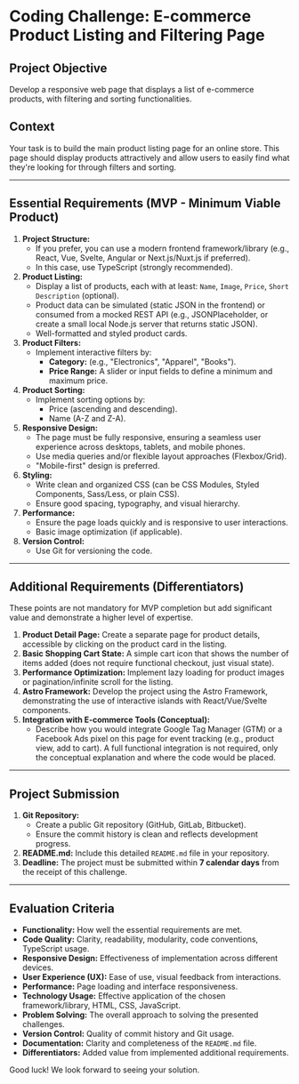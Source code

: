 # Coding Challenge: E-commerce Product Listing and Filtering Page

## Project Objective

Develop a responsive web page that displays a list of e-commerce products, with filtering and sorting functionalities.

## Context

Your task is to build the main product listing page for an online store. This page should display products attractively and allow users to easily find what they're looking for through filters and sorting.

---

## Essential Requirements (MVP - Minimum Viable Product)

1.  **Project Structure:**
    * If you prefer, you can use a modern frontend framework/library (e.g., React, Vue, Svelte, Angular or Next.js/Nuxt.js if preferred).
    * In this case, use TypeScript (strongly recommended).    
2.  **Product Listing:**
    * Display a list of products, each with at least: `Name`, `Image`, `Price`, `Short Description` (optional).
    * Product data can be simulated (static JSON in the frontend) or consumed from a mocked REST API (e.g., JSONPlaceholder, or create a small local Node.js server that returns static JSON).
    * Well-formatted and styled product cards.
3.  **Product Filters:**
    * Implement interactive filters by:
        * **Category:** (e.g., "Electronics", "Apparel", "Books").
        * **Price Range:** A slider or input fields to define a minimum and maximum price.
4.  **Product Sorting:**
    * Implement sorting options by:
        * Price (ascending and descending).
        * Name (A-Z and Z-A).
5.  **Responsive Design:**
    * The page must be fully responsive, ensuring a seamless user experience across desktops, tablets, and mobile phones.
    * Use media queries and/or flexible layout approaches (Flexbox/Grid).
    * "Mobile-first" design is preferred.
6.  **Styling:**
    * Write clean and organized CSS (can be CSS Modules, Styled Components, Sass/Less, or plain CSS).
    * Ensure good spacing, typography, and visual hierarchy.
7.  **Performance:**
    * Ensure the page loads quickly and is responsive to user interactions.
    * Basic image optimization (if applicable).
8.  **Version Control:**
    * Use Git for versioning the code.

---

## Additional Requirements (Differentiators)

These points are not mandatory for MVP completion but add significant value and demonstrate a higher level of expertise.

1.  **Product Detail Page:** Create a separate page for product details, accessible by clicking on the product card in the listing.
2.  **Basic Shopping Cart State:** A simple cart icon that shows the number of items added (does not require functional checkout, just visual state).
3.  **Performance Optimization:** Implement lazy loading for product images or pagination/infinite scroll for the listing.
4.  **Astro Framework:** Develop the project using the Astro Framework, demonstrating the use of interactive islands with React/Vue/Svelte components.
5.  **Integration with E-commerce Tools (Conceptual):**
    * Describe how you would integrate Google Tag Manager (GTM) or a Facebook Ads pixel on this page for event tracking (e.g., product view, add to cart). A full functional integration is not required, only the conceptual explanation and where the code would be placed.

---

## Project Submission

1.  **Git Repository:**
    * Create a public Git repository (GitHub, GitLab, Bitbucket).
    * Ensure the commit history is clean and reflects development progress.
2.  **README.md:** Include this detailed `README.md` file in your repository.
3.  **Deadline:** The project must be submitted within **7 calendar days** from the receipt of this challenge.

---

## Evaluation Criteria

* **Functionality:** How well the essential requirements are met.
* **Code Quality:** Clarity, readability, modularity, code conventions, TypeScript usage.
* **Responsive Design:** Effectiveness of implementation across different devices.
* **User Experience (UX):** Ease of use, visual feedback from interactions.
* **Performance:** Page loading and interface responsiveness.
* **Technology Usage:** Effective application of the chosen framework/library, HTML, CSS, JavaScript.
* **Problem Solving:** The overall approach to solving the presented challenges.
* **Version Control:** Quality of commit history and Git usage.
* **Documentation:** Clarity and completeness of the `README.md` file.
* **Differentiators:** Added value from implemented additional requirements.

Good luck! We look forward to seeing your solution.
